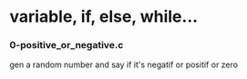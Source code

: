 # variable, if, else, while...

### 0-positive_or_negative.c
gen a random number and say if it's negatif or positif or zero
